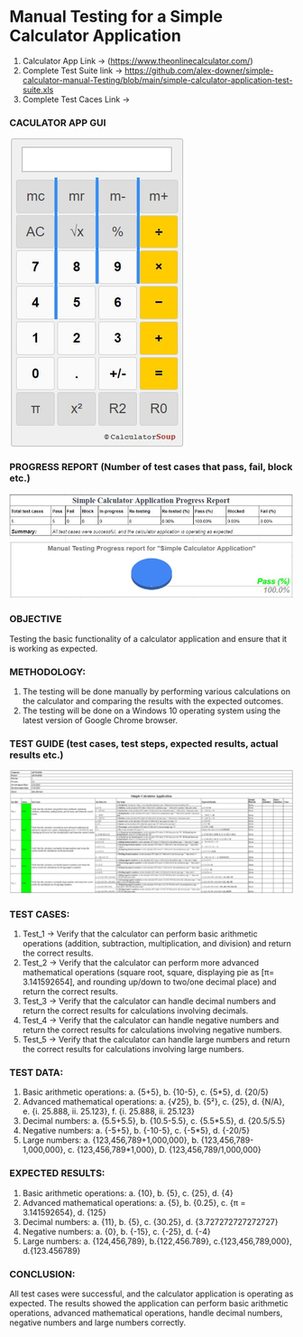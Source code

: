 # Manual Testing for a Simple Calculator Application
 
1. Calculator App Link -> (https://www.theonlinecalculator.com/)
2. Complete Test Suite link -> https://github.com/alex-downer/simple-calculator-manual-Testing/blob/main/simple-calculator-application-test-suite.xls
3. Complete Test Caces Link -> 


### **CACULATOR APP GUI**
![CalculatorImage](https://github.com/alex-downer/simple-calculator-manual-Testing/blob/main/image/calculator.JPG)


### PROGRESS REPORT (Number of test cases that pass, fail, block etc.)
![ProgressReport](https://github.com/alex-downer/simple-calculator-manual-Testing/blob/main/image/Progress%20report.JPG)



### OBJECTIVE
  Testing the basic functionality of a calculator application and ensure that it is working as expected.



### METHODOLOGY:
  1. The testing will be done manually by performing various calculations on the calculator and comparing the results with the expected outcomes.
  2. The testing will be done on a Windows 10 operating system using the latest version of Google Chrome browser.



### TEST GUIDE (test cases, test steps, expected results, actual results etc.)
![TestGuide](https://github.com/alex-downer/simple-calculator-manual-Testing/blob/main/image/Test-Guide.JPG)



### TEST CASES:
  1. Test_1 -> Verify that the calculator can perform basic arithmetic operations (addition, subtraction, multiplication, and division) and return the correct results.
  2. Test_2 -> Verify that the calculator can perform more advanced mathematical operations (square root, square, displaying pie as [π= 3.141592654], and rounding      up/down to two/one decimal place) and return the correct results.
  3. Test_3 -> Verify that the calculator can handle decimal numbers and return the correct results for calculations involving decimals.
  4. Test_4 -> Verify that the calculator can handle negative numbers and return the correct results for calculations involving negative numbers.
  5. Test_5 -> Verify that the calculator can handle large numbers and return the correct results for calculations involving large numbers.



### TEST DATA:
  1. Basic arithmetic operations: a. {5+5}, b. {10-5}, c. {5*5}, d. {20/5}
  2. Advanced mathematical operations: a. {√25}, b. {5²}, c. {25}, d. {N/A}, e. {i. 25.888, ii. 25.123}, f. {i. 25.888, ii. 25.123}
  3. Decimal numbers: a. {5.5+5.5}, b. {10.5-5.5}, c. {5.5*5.5}, d. {20.5/5.5}
  4. Negative numbers: a. {-5+5}, b. {-10-5}, c. {-5*5}, d. {-20/5}
  5. Large numbers: a. {123,456,789+1,000,000}, b. {123,456,789-1,000,000}, c. {123,456,789*1,000}, D. {123,456,789/1,000,000}



### EXPECTED RESULTS:
  1. Basic arithmetic operations: a. {10}, b. {5}, c. {25}, d. {4}
  2. Advanced mathematical operations: a. {5}, b. {0.25}, c. {π = 3.141592654}, d. {125}
  3. Decimal numbers: a. {11}, b. {5}, c. {30.25}, d. {3.727272727272727}
  4. Negative numbers: a. {0}, b. {-15}, c. {-25}, d. {-4}
  5. Large numbers: a. {124,456,789}, b.{122,456.789}, c.{123,456,789,000}, d.{123.456789}


### CONCLUSION:
  All test cases were successful, and the calculator application is operating as expected. The results showed the application can perform basic arithmetic operations, advanced mathematical operations, handle decimal numbers, negative numbers and large numbers correctly.




